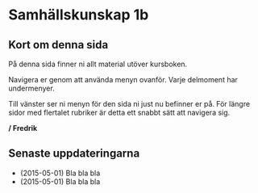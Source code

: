 # Samhällskunskap 1b

## Kort om denna sida

På denna sida finner ni allt material utöver kursboken. 

Navigera er genom att använda menyn ovanför. Varje delmoment har undermenyer.

Till vänster ser ni menyn för den sida ni just nu befinner er på. För längre sidor med flertalet rubriker är detta ett snabbt sätt att navigera sig. 

**/ Fredrik**

## Senaste uppdateringarna

* (2015-05-01) Bla bla bla
* (2015-05-01) Bla bla bla
